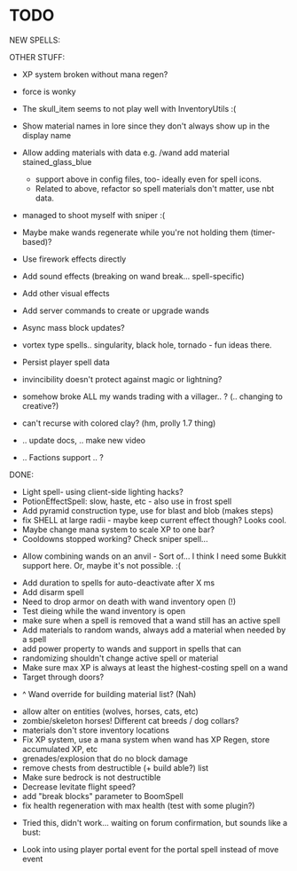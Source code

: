 # TODO

NEW SPELLS:


OTHER STUFF:

 - XP system broken without mana regen?
 - force is wonky
 - The skull_item seems to not play well with InventoryUtils :(
 - Show material names in lore since they don't always show up in the display name
 - Allow adding materials with data e.g. /wand add material stained_glass_blue
   - support above in config files, too- ideally even for spell icons.
   - Related to above, refactor so spell materials don't matter, use nbt data.
 - managed to shoot myself with sniper :(
 - Maybe make wands regenerate while you're not holding them (timer-based)?
 - Use firework effects directly
 - Add sound effects (breaking on wand break... spell-specific)
 - Add other visual effects
 - Add server commands to create or upgrade wands
 - Async mass block updates?

 - vortex type spells.. singularity, black hole, tornado - fun ideas there.
 - Persist player spell data

 - invincibility doesn't protect against magic or lightning?
 - somehow broke ALL my wands trading with a villager.. ? (.. changing to creative?)
 - can't recurse with colored clay? (hm, prolly 1.7 thing)
 - .. update docs, .. make new video
 - .. Factions support .. ?

DONE:

 - Light spell- using client-side lighting hacks?
 - PotionEffectSpell: slow, haste, etc - also use in frost spell
 - Add pyramid construction type, use for blast and blob (makes steps)
 - fix SHELL at large radii - maybe keep current effect though? Looks cool.
 - Maybe change mana system to scale XP to one bar?
 - Cooldowns stopped working? Check sniper spell...
 * Allow combining wands on an anvil - Sort of... I think I need some Bukkit support here. Or, maybe it's not possible. :(
 - Add duration to spells for auto-deactivate after X ms
 - Add disarm spell
 - Need to drop armor on death with wand inventory open (!)
 - Test dieing while the wand inventory is open
 - make sure when a spell is removed that a wand still has an active spell
 - Add materials to random wands, always add a material when needed by a spell
 - add power property to wands and support in spells that can
 - randomizing shouldn't change active spell or material
 - Make sure max XP is always at least the highest-costing spell on a wand
 - Target through doors?
 * ^ Wand override for building material list? (Nah)
 - allow alter on entities (wolves, horses, cats, etc)
 - zombie/skeleton horses! Different cat breeds / dog collars?
 - materials don't store inventory locations
 - Fix XP system, use a mana system when wand has XP Regen, store accumulated XP, etc
 - grenades/explosion that do no block damage
 - remove chests from destructible (+ build able?) list
 - Make sure bedrock is not destructible
 - Decrease levitate flight speed?
 - add "break blocks" parameter to BoomSpell
 - fix health regeneration with max health (test with some plugin?)
 * Tried this, didn't work... waiting on forum confirmation, but sounds like a bust:
  - Look into using player portal event for the portal spell instead of move event

